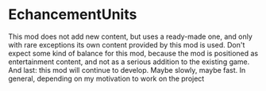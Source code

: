 # EchancementUnits
This mod does not add new content, but uses a ready-made one, and only with rare exceptions its own content provided by this mod is used.
Don't expect some kind of balance for this mod, because the mod is positioned as entertainment content, and not as a serious addition to the existing game.
And last: this mod will continue to develop. Maybe slowly, maybe fast. In general, depending on my motivation to work on the project
